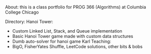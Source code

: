 About: this is a class portfolio for PROG 366 (Algorithms) at Columbia College Chicago

Directory:
Hanoi Tower:
- Custom Linked List, Stack, and Queue implementation
- Basic Hanoi Tower game made with custom data structures
- Dumb auto-solver for hanoi game
Karl Teaching: 
- BigO, FisherYates Shuffle, LeetCode solutions, other bits & bobs
